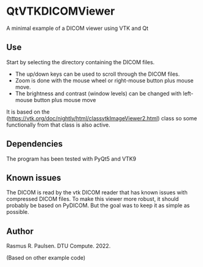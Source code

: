 # QtVTKDICOMViewer
A minimal example of a DICOM viewer using VTK and Qt

## Use
Start by selecting the directory containing the DICOM files.

- The up/down keys can be used to scroll through the DICOM files.
- Zoom is done with the mouse wheel or right-mouse button plus mouse move.
- The brightness and contrast (window levels) can be changed with left-mouse button plus mouse move

It is based on the (https://vtk.org/doc/nightly/html/classvtkImageViewer2.html) class so some functionally from that class is also active.

## Dependencies
The program has been tested with PyQt5 and VTK9

## Known issues
The DICOM is read by the vtk DICOM reader that has known issues with compressed DICOM files. To make this viewer more robust, it should probably be based on PyDICOM. But the goal was to keep it as simple as possible.

## Author
Rasmus R. Paulsen. DTU Compute. 2022.

(Based on other example code)

